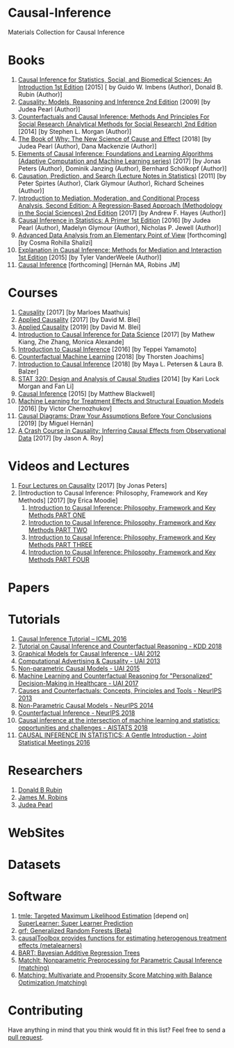 # Causal-Inference
Materials Collection for Causal Inference

# Books
1. [Causal Inference for Statistics, Social, and Biomedical Sciences: An Introduction 1st Edition](https://www.amazon.com/Causal-Inference-Statistics-Biomedical-Sciences/dp/0521885884) [2015] [
by Guido W. Imbens  (Author), Donald B. Rubin (Author)]
2. [Causality: Models, Reasoning and Inference 2nd Edition](https://www.amazon.com/Causality-Reasoning-Inference-Judea-Pearl/dp/052189560X/ref=pd_sim_14_1/146-6250875-4093860?_encoding=UTF8&pd_rd_i=052189560X&pd_rd_r=c8a5bc5a-81b1-11e9-a9ce-814cf5dd9e62&pd_rd_w=hdvEs&pd_rd_wg=N3Z6d&pf_rd_p=90485860-83e9-4fd9-b838-b28a9b7fda30&pf_rd_r=2S91TWE96Q38BBCGBEQ9&psc=1&refRID=2S91TWE96Q38BBCGBEQ9) [2009]  [by Judea Pearl  (Author)]
3. [Counterfactuals and Causal Inference: Methods And Principles For Social Research (Analytical Methods for Social Research) 2nd Edition](https://www.amazon.com/Counterfactuals-Causal-Inference-Principles-Analytical/dp/1107694167/ref=sr_1_fkmr2_1?keywords=Counterfactuals+and+Causal+Inference_+Models+and+Principles+for+Social+Research&qid=1559093828&s=books&sr=1-1-fkmr2) [2014]  [by Stephen L. Morgan  (Author)]
4. [The Book of Why: The New Science of Cause and Effect](https://www.amazon.com/Book-Why-Science-Cause-Effect/dp/046509760X/ref=tmm_hrd_swatch_0?_encoding=UTF8&qid=1559093918&sr=1-1) [2018]  [by Judea Pearl  (Author), Dana Mackenzie  (Author)]
5. [Elements of Causal Inference: Foundations and Learning Algorithms (Adaptive Computation and Machine Learning series)](https://www.amazon.com/Elements-Causal-Inference-Foundations-Computation/dp/0262037319/ref=sr_1_1?crid=2D8LRK5ZJWKHB&keywords=elements+of+causal+inference&qid=1559094070&s=books&sprefix=elements+of+causal%2Cstripbooks-intl-ship%2C319&sr=1-1) [2017]  [by Jonas Peters  (Author), Dominik Janzing (Author), Bernhard Schölkopf (Author)]
6. [Causation, Prediction, and Search (Lecture Notes in Statistics)](https://www.amazon.com/Causation-Prediction-Search-Lecture-Statistics/dp/1461276500/ref=sr_1_2?keywords=Causation%2C+Prediction%2C+and+Search&qid=1559094193&s=books&sr=1-2) [2011]  [by Peter Spirtes (Author), Clark Glymour (Author), Richard Scheines (Author)] 
7. [Introduction to Mediation, Moderation, and Conditional Process Analysis, Second Edition: A Regression-Based Approach (Methodology in the Social Sciences) 2nd Edition](https://www.amazon.com/Introduction-Mediation-Moderation-Conditional-Analysis-ebook/dp/B0771PZ3ZQ/ref=sr_1_1?keywords=Introduction+to+Mediation%2C+Moderation%2C+and+Conditional+Process+Analysis_+A+Regression-Based+Approach&qid=1559094347&s=books&sr=1-1) [2017]  [by Andrew F. Hayes  (Author)]
8. [Causal Inference in Statistics: A Primer 1st Edition](https://www.amazon.com/Causal-Inference-Statistics-Judea-Pearl-ebook/dp/B01B3P6NJM/ref=sr_1_1?keywords=Causal+Inference+in+Statistics_+A+Primer&qid=1559094464&s=books&sr=1-1) [2016]  [by Judea Pearl (Author), Madelyn Glymour (Author), Nicholas P. Jewell (Author)]
9. [Advanced Data Analysis from an Elementary Point of View](https://www.stat.cmu.edu/~cshalizi/ADAfaEPoV/) [forthcoming]  [by Cosma Rohilla Shalizi]
10. [Explanation in Causal Inference: Methods for Mediation and Interaction 1st Edition](https://www.amazon.com/Explanation-Causal-Inference-Mediation-Interaction/dp/0199325871/ref=sr_1_1?keywords=explanation+in+causal+inference&qid=1559094682&s=books&sr=1-1) [2015]  [by Tyler VanderWeele  (Author)]
11. [Causal Inference](https://www.hsph.harvard.edu/miguel-hernan/causal-inference-book/) [forthcoming]  [Hernán MA, Robins JM]
 
 
 
# Courses
1. [Causality](https://stat.ethz.ch/lectures/ss17/causality.php#course_materials) [2017]  [by Marloes Maathuis]
2. [Applied Causality](http://www.cs.columbia.edu/~blei/seminar/2017_applied_causality/index.html)  [2017]  [by David M. Blei]
3. [Applied Causality](http://www.cs.columbia.edu/~blei/seminar/2019-applied-causality/)  [2019]  [by David M. Blei]
4. [Introduction to Causal Inference for Data Science](https://mkiang.github.io/intro-ci-shortcourse/) [2017]  [by Mathew Kiang, Zhe Zhang, Monica Alexande]
5. [Introduction to Causal Inference](http://web.mit.edu/teppei/www/teaching/Keio2016/) [2016]  [by Teppei Yamamoto]
6. [Counterfactual Machine Learning](http://www.cs.cornell.edu/courses/cs7792/2018fa/) [2018]  [by Thorsten Joachims]
7. [Introduction to Causal Inference](https://www.ucbbiostat.com) [2018]  [by Maya L. Petersen & Laura B. Balzer]
8. [STAT 320: Design and Analysis of Causal Studies](https://www2.stat.duke.edu/courses/Spring14/sta320.01/)  [2014]  [by Kari Lock Morgan and Fan Li]
9. [Causal Inference](http://www.mattblackwell.org/teaching/gov2002/) [2015]  [by Matthew Blackwell]
10. [Machine Learning for Treatment Effects and Structural Equation Models](http://www.cemmap.ac.uk/event/id/1166) [2016]  [by Victor Chernozhukov]
11. [Causal Diagrams: Draw Your Assumptions Before Your Conclusions](https://www.edx.org/course/causal-diagrams-draw-your-assumptions-before-your-conclusions) [2019]   [by Miguel Hernán]
12. [A Crash Course in Causality: Inferring Causal Effects from Observational Data](https://www.coursera.org/learn/crash-course-in-causality)   [2017]   [by Jason A. Roy]

# Videos and Lectures
1. [Four Lectures on Causality](https://stat.mit.edu/news/four-lectures-causality/)  [2017]  [by Jonas Peters]
2. [Introduction to Causal Inference: Philosophy, Framework and Key Methods]    [2017]     [by Erica Moodie]
   1. [Introduction to Causal Inference: Philosophy, Framework and Key Methods PART ONE](https://www.youtube.com/watch?v=BQkmzrn8pl4) 
   2. [Introduction to Causal Inference: Philosophy, Framework and Key Methods PART TWO](https://www.youtube.com/watch?v=A0vMD6IiQW4)
   3. [Introduction to Causal Inference: Philosophy, Framework and Key Methods PART THREE](https://www.youtube.com/watch?v=tGXal3vmRRc)
   4. [Introduction to Causal Inference: Philosophy, Framework and Key Methods PART FOUR](https://www.youtube.com/watch?v=lF3ampZt9sQ)







# Papers



# Tutorials
1. [Causal Inference Tutorial – ICML 2016](https://shalit.net.technion.ac.il/research/causal-inference-tutorial-icml-2016/)
2. [Tutorial on Causal Inference and Counterfactual Reasoning - KDD 2018](https://causalinference.gitlab.io/kdd-tutorial/)
3. [Graphical Models for Causal Inference - UAI 2012](https://ftp.cs.ucla.edu/pub/stat_ser/uai12-mohan-pearl.pdf)
4. [Computational Advertising & Causality - UAI 2013](http://auai.org/uai2013/prints/tutorial_leon.pdf)
5. [Non-parametric Causal Models - UAI 2015](http://auai.org/uai2015/tutorialsDetails.shtml#tutorial_4)
6. [Machine Learning and Counterfactual Reasoning for "Personalized" Decision-Making in Healthcare - UAI 2017](http://auai.org/uai2017/tutorials.php)
7. [Causes and Counterfactuals: Concepts, Principles and Tools - NeurIPS 2013](https://www.microsoft.com/en-us/research/video/tutorial-session-b-causes-and-counterfactuals-concepts-principles-and-tools/?from=http%3A%2F%2Fresearch.microsoft.com%2Fapps%2Fvideo%2Fdefault.aspx%3Fid%3D206977)
8. [Non-Parametric Causal Models - NeurIPS 2014](https://www.microsoft.com/en-us/research/video/tutorial-non-parametric-causal-models/?from=http%3A%2F%2Fresearch.microsoft.com%2Fapps%2Fvideo%2F%3Fid%3D238938)
9. [Counterfactual Inference - NeurIPS 2018](https://nips.cc/Conferences/2018/Schedule?showEvent=10982)
10. [Causal inference at the intersection of machine learning and statistics: opportunities and challenges - AISTATS 2018](https://www.aistats.org/aistats2018/jeniffer_hill.html)
11. [CAUSAL INFERENCE IN STATISTICS: A Gentle Introduction - Joint Statistical Meetings 2016](http://bayes.cs.ucla.edu/jsm-august2016-bw.pdf)


# Researchers
1. [Donald B Rubin](https://scholar.google.com/citations?user=5q4fhUoAAAAJ&hl=en)
2. [James M. Robins](https://scholar.google.com/citations?hl=en&user=RKGsk9cAAAAJ)
3. [Judea Pearl](https://scholar.google.com/citations?hl=en&user=bAipNH8AAAAJ)


# WebSites


# Datasets




# Software
1. [tmle: Targeted Maximum Likelihood Estimation](https://cran.r-project.org/web/packages/tmle/index.html)  [depend on]  [SuperLearner: Super Learner Prediction](https://cran.r-project.org/web/packages/SuperLearner/index.html)
2. [grf: Generalized Random Forests (Beta)](https://cran.r-project.org/web/packages/grf/index.html)
3. [causalToolbox provides functions for estimating heterogenous treatment effects (metalearners)](https://github.com/soerenkuenzel/causalToolbox)
4. [BART: Bayesian Additive Regression Trees](https://cran.r-project.org/web/packages/BART/index.html)
5. [MatchIt: Nonparametric Preprocessing for Parametric Causal Inference (matching)](https://cran.r-project.org/web/packages/MatchIt/index.html)
6. [Matching: Multivariate and Propensity Score Matching with Balance Optimization (matching)](https://cran.r-project.org/web/packages/Matching/index.html)


# Contributing

Have anything in mind that you think would fit in this list? Feel free to send a [pull request](https://github.com/Chrisejorge/Causal-Inference/pulls).
